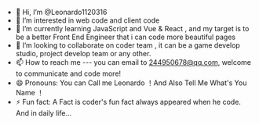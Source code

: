 - 👋 Hi, I’m @Leonardo1120316
- 👀 I’m interested in web code and client code
- 🌱 I’m currently learning JavaScript and Vue & React , and my target is to be a better Front End Engineer that i can code more beautiful pages
- 💞️ I’m looking to collaborate on coder team , it can be a game develop studio, project develop team or any other.
- 📫 How to reach me --- you can email to 244950678@qq.com, welcome to communicate and code more!
- 😄 Pronouns: You can Call me Leonardo ！And Also Tell Me What's You Name ！
- ⚡ Fun fact: A Fact is coder's fun fact always appeared when he code. And in daily life...

<!---
Leonardo1120316/Leonardo1120316 is a ✨ special ✨ repository because its `README.md` (this file) appears on your GitHub profile.
You can click the Preview link to take a look at your changes.
--->
